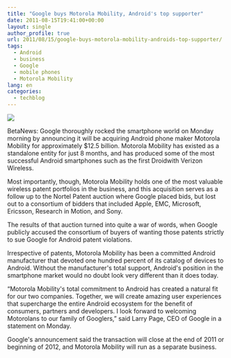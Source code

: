 ```yaml
---
title: "Google buys Motorola Mobility, Android's top supporter"
date: 2011-08-15T19:41:00+00:00
layout: single
author_profile: true
url: 2011/08/15/google-buys-motorola-mobility-androids-top-supporter/
tags:
  - Android
  - business
  - Google
  - mobile phones
  - Motorola Mobility
lang: en
categories: 
  - techblog
---
```

[![](http://2.bp.blogspot.com/-OOfejdr2RcI/TklvP6c4C3I/AAAAAAAAD98/PD4COP8t_Yk/s320/Google.jpg)](http://2.bp.blogspot.com/-OOfejdr2RcI/TklvP6c4C3I/AAAAAAAAD98/PD4COP8t_Yk/s1600/Google.jpg)

BetaNews: Google thoroughly rocked the smartphone world on Monday morning by announcing it will be acquiring Android phone maker Motorola Mobility for approximately $12.5 billion. Motorola Mobility has existed as a standalone entity for just 8 months, and has produced some of the most successful Android smartphones such as the first Droidwith Verizon Wireless.

Most importantly, though, Motorola Mobility holds one of the most valuable wireless patent portfolios in the business, and this acquisition serves as a follow up to the Nortel Patent auction where Google placed bids, but lost out to a consortium of bidders that included Apple, EMC, Microsoft, Ericsson, Research in Motion, and Sony.

The results of that auction turned into quite a war of words, when Google publicly accused the consortium of buyers of wanting those patents strictly to sue Google for Android patent violations.

Irrespective of patents, Motorola Mobility has been a committed Android manufacturer that devoted one hundred percent of its catalog of devices to Android. Without the manufacturer's total support, Android's position in the smartphone market would no doubt look very different than it does today.

“Motorola Mobility's total commitment to Android has created a natural fit for our two companies. Together, we will create amazing user experiences that supercharge the entire Android ecosystem for the benefit of consumers, partners and developers. I look forward to welcoming Motorolans to our family of Googlers,” said Larry Page, CEO of Google in a statement on Monday.

Google's announcement said the transaction will close at the end of 2011 or beginning of 2012, and Motorola Mobility will run as a separate business.